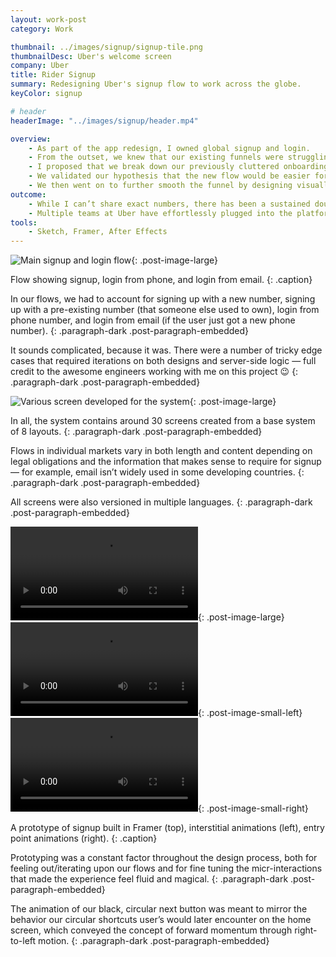 ```yaml
---
layout: work-post
category: Work

thumbnail: ../images/signup/signup-tile.png
thumbnailDesc: Uber's welcome screen
company: Uber
title: Rider Signup
summary: Redesigning Uber's signup flow to work across the globe.
keyColor: signup

# header
headerImage: "../images/signup/header.mp4"

overview:
    - As part of the app redesign, I owned global signup and login.
    - From the outset, we knew that our existing funnels were struggling to support the different needs of new markets as we rapidly expanded around the world. We identified that we needed to create a modular platform that would enable customizable funnels by market.
    - I proposed that we break down our previously cluttered onboarding steps into simple, bite-sized screens that could be easily re-arranged, would decrease the cognitive load placed on users, and would enable easier experimentation.
    - We validated our hypothesis that the new flow would be easier for users early on by testing a rough Framer prototype on the ground in India and China to great results.
    - We then went on to further smooth the funnel by designing visually consistent layouts, buttery animations, and intelligently routing users to login or signup based on phone number.
outcome:
    - While I can’t share exact numbers, there has been a sustained double-digit increase in funnel conversion since we launched the new app. It was a great success.
    - Multiple teams at Uber have effortlessly plugged into the platform to create localized onboarding experiences, fraud fighting measures, and new payment systems.
tools:
    - Sketch, Framer, After Effects
---
```


<!-- # My main heading
{: .heading-1} -->

![Main signup and login flow](../images/signup/signup-flow-1.png){: .post-image-large}

Flow showing signup, login from phone, and login from email.
{: .caption}

In our flows, we had to account for signing up with a new number, signing up with a pre-existing number (that someone else used to own), login from phone number, and login from email (if the user just got a new phone number).
{: .paragraph-dark .post-paragraph-embedded}

It sounds complicated, because it was. There were a number of tricky edge cases that required iterations on both designs and server-side logic — full credit to the awesome engineers working with me on this project 😉
{: .paragraph-dark .post-paragraph-embedded}

![Various screen developed for the system](../images/signup/mosaic.png){: .post-image-large}

In all, the system contains around 30 screens created from a base system of 8 layouts.
{: .paragraph-dark .post-paragraph-embedded}

Flows in individual markets vary in both length and content depending on legal obligations and the information that makes sense to require for signup — for example, email isn’t widely used in some developing countries.
{: .paragraph-dark .post-paragraph-embedded}

All screens were also versioned in multiple languages.
{: .paragraph-dark .post-paragraph-embedded}

<video src="../images/signup/screen-to-screen.mp4" autoplay loop></video>{: .post-image-large}
<video src="../images/signup/signup-parallax.mp4" autoplay loop></video>{: .post-image-small-left}
<video src="../images/signup/signup-entry.mp4" autoplay loop></video>{: .post-image-small-right}

A prototype of signup built in Framer (top), interstitial animations (left), entry point animations (right).
{: .caption}

Prototyping was a constant factor throughout the design process, both for feeling out/iterating upon our flows and for fine tuning the micr-interactions that made the experience feel fluid and magical.
{: .paragraph-dark .post-paragraph-embedded}

The animation of our black, circular next button was meant to mirror the behavior our circular shortcuts user’s would later encounter on the home screen, which conveyed the concept of forward momentum through right-to-left motion.
{: .paragraph-dark .post-paragraph-embedded}

